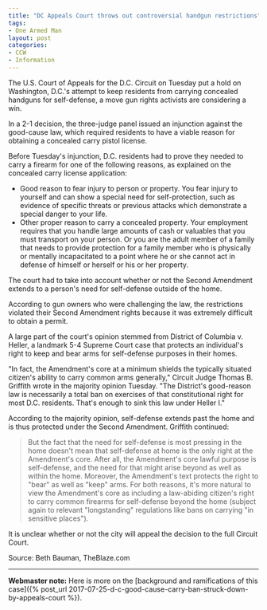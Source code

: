 ```yaml
---
title: "DC Appeals Court throws out controversial handgun restrictions"
tags:
- One Armed Man
layout: post
categories:
- CCW
- Information
---
```


The U.S. Court of Appeals for the D.C. Circuit on Tuesday put a hold on Washington, D.C.'s attempt to keep residents from carrying concealed handguns for self-defense, a move gun rights activists are considering a win.

In a 2-1 decision, the three-judge panel issued an injunction against the good-cause law, which required residents to have a viable reason for obtaining a concealed carry pistol license.

Before Tuesday's injunction, D.C. residents had to prove they needed to carry a firearm for one of the following reasons, as explained on the concealed carry license application:

- Good reason to fear injury to person or property. You fear injury to yourself and can show a special need for self-protection, such as evidence of specific threats or previous attacks which demonstrate a special danger to your life.
- Other proper reason to carry a concealed property. Your employment requires that you handle large amounts of cash or valuables that you must transport on your person. Or you are the adult member of a family that needs to provide protection for a family member who is physically or mentally incapacitated to a point where he or she cannot act in defense of himself or herself or his or her property.

The court had to take into account whether or not the Second Amendment extends to a person's need for self-defense outside of the home.

According to gun owners who were challenging the law, the restrictions violated their Second Amendment rights because it was extremely difficult to obtain a permit.

A large part of the court's opinion stemmed from District of Columbia v. Heller, a landmark 5-4 Supreme Court case that protects an individual's right to keep and bear arms for self-defense purposes in their homes.

"In fact, the Amendment's core at a minimum shields the typically situated citizen's ability to carry common arms generally," Circuit Judge Thomas B. Griffith wrote in the majority opinion Tuesday. "The District's good-reason law is necessarily a total ban on exercises of that constitutional right for most D.C. residents. That's enough to sink this law under Heller I."

According to the majority opinion, self-defense extends past the home and is thus protected under the Second Amendment. Griffith continued:

> But the fact that the need for self-defense is most pressing in the home doesn't mean that self-defense at home is the only right at the Amendment's core. After all, the Amendment's core lawful purpose is self-defense, and the need for that might arise beyond as well as within the home. Moreover, the Amendment's text protects the right to "bear" as well as "keep" arms. For both reasons, it's more natural to view the Amendment's core as including a law-abiding citizen's right to carry common firearms for self-defense beyond the home (subject again to relevant "longstanding" regulations like bans on carrying "in sensitive places").

It is unclear whether or not the city will appeal the decision to the full Circuit Court.

Source: Beth Bauman, TheBlaze.com

---

**Webmaster note:** Here is more on the [background and ramifications of this case]({% post_url 2017-07-25-d-c-good-cause-carry-ban-struck-down-by-appeals-court %}).
